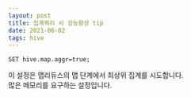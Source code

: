 ```yaml
---
layout: post
title: 집계쿼리 시 성능향상 tip
date: 2021-06-02
tags: hive
---
```


```
SET hive.map.aggr=true;
```

이 설정은 맵리듀스의 맵 단계에서 최상위 집계를 시도합니다.  
많은 메모리를 요구하는 설정입니다.
